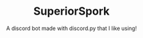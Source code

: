 # <h1 align="center">SuperiorSpork</h1>
<p style="text-align: center;">
A discord bot made with discord.py that I like using!
</p>